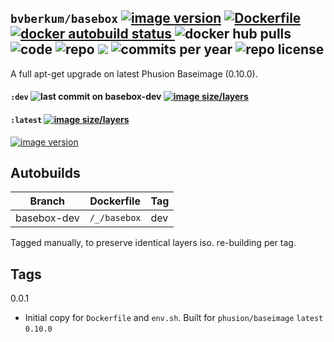 ## ``bvberkum/basebox`` [![image version](https://images.microbadger.com/badges/version/bvberkum/basebox.svg)](https://microbadger.com/images/bvberkum/basebox "microbadger.com version metadata") [ ![Dockerfile](https://img.shields.io/badge/Dockerfile-GitHub-blue.svg) ](https://github.com/bvberkum/x-docker/blob/master/_/basebox/Dockerfile) [ ![docker autobuild status](https://img.shields.io/docker/build/bvberkum/basebox.svg) ](https://cloud.docker.com/repository/docker/bvberkum/basebox) ![docker hub pulls](https://img.shields.io/docker/pulls/bvberkum/basebox.svg) ![code](https://img.shields.io/github/languages/code-size/bvberkum/x-docker.svg) ![repo](https://img.shields.io/github/repo-size/bvberkum/x-docker.svg) ![](https://img.shields.io/maintenance/yes/2019.svg) ![commits per year](https://img.shields.io/github/commit-activity/y/bvberkum/x-docker.svg) ![repo license](https://img.shields.io/github/license/bvberkum/x-docker.svg)

A full apt-get upgrade on latest Phusion Baseimage (0.10.0).

#### ``:dev`` ![last commit on basebox-dev](https://img.shields.io/github/last-commit/bvberkum/x-docker/basebox-dev.svg) [![image size/layers](https://images.microbadger.com/badges/image/bvberkum/basebox:dev.svg)](https://microbadger.com/images/bvberkum/basebox:dev "Get your own image badge on microbadger.com")

#### ``:latest`` [![image size/layers](https://images.microbadger.com/badges/image/bvberkum/basebox.svg)](https://microbadger.com/images/bvberkum/basebox "microbadger.com image metadata")
[![image version](https://images.microbadger.com/badges/version/bvberkum/basebox.svg)](https://microbadger.com/images/bvberkum/basebox "microbadger.com version metadata")


## Autobuilds
Branch           | Dockerfile                   | Tag
---------------- | -----------------------------| ----------------------------
basebox-dev      | ``/_/basebox``               | dev

Tagged manually, to preserve identical layers iso. re-building per tag.

## Tags
0.0.1
  - Initial copy for ``Dockerfile`` and ``env.sh``.
    Built for ``phusion/baseimage`` ``latest`` ``0.10.0``
